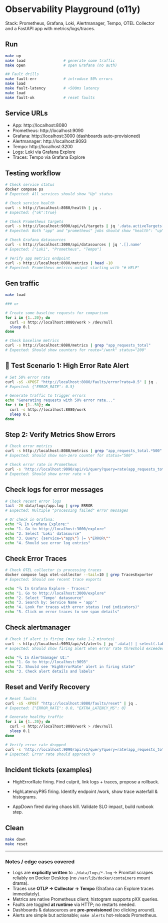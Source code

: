 # Observability Playground (o11y)

Stack: Prometheus, Grafana, Loki, Alertmanager, Tempo, OTEL Collector and a FastAPI app with metrics/logs/traces.

## Run

```bash
make up
make load                 # generate some traffic
make open                 # open Grafana (no auth)

## Fault drills
make fault-err            # introduce 50% errors
make load
make fault-latency        # +500ms latency
make load
make fault-ok             # reset faults
```

## Service URLs

- App: http://localhost:8080
- Prometheus: http://localhost:9090
- Grafana: http://localhost:3000 (dashboards auto-provisioned)
- Alertmanager: http://localhost:9093
- Tempo: http://localhost:3200
- Logs: Loki via Grafana Explore
- Traces: Tempo via Grafana Explore

## Testing workflow

```bash
# Check service status
docker compose ps
# Expected: All services should show "Up" status

# Check service health
curl -s http://localhost:8080/health | jq .
# Expected: {"ok":true}

# Check Prometheus targets
curl -s http://localhost:9090/api/v1/targets | jq '.data.activeTargets[] | {job:.labels.job, health:.health}'
# Expected: Both "app" and "prometheus" jobs should show "health": "up"

# Check Grafana datasources
curl -s http://localhost:3000/api/datasources | jq '.[].name'
# Expected: ["Loki", "Prometheus", "Tempo"]

# Verify app metrics endpoint
curl -s http://localhost:8080/metrics | head -10
# Expected: Prometheus metrics output starting with "# HELP"
```

## Gen traffic

```bash
make load

### or 

# Create some baseline requests for comparison
for i in {1..20}; do 
  curl -s http://localhost:8080/work > /dev/null
  sleep 0.1
done

# Check baseline metrics
curl -s http://localhost:8080/metrics | grep "app_requests_total"
# Expected: Should show counters for route="/work" status="200"
```

## 🚨 Test Scenario 1: High Error Rate Alert

```bash
# Set 50% error rate
curl -sS -XPOST "http://localhost:8080/faults/error?rate=0.5" | jq .
# Expected: {"ERROR_RATE": 0.5}

# Generate traffic to trigger errors
echo "Generating requests with 50% error rate..."
for i in {1..50}; do 
  curl -s http://localhost:8080/work
  sleep 0.1
done
```

## Step 2: Verify Metrics Show Errors

```bash
# Check error metrics
curl -s http://localhost:8080/metrics | grep "app_requests_total.*500"
# Expected: Should show non-zero counter for status="500"

# Check error rate in Prometheus
curl -s 'http://localhost:9090/api/v1/query?query=rate(app_requests_total{status="500"}[1m])' | jq '.data.result[0].value[1]'
# Expected: Should show error rate > 0
```

## Check logs for error messages

```bash
# Check recent error logs
tail -20 data/logs/app.log | grep ERROR
# Expected: Multiple "processing failed" error messages

# Or check in Grafana:
echo "🔍 In Grafana Explore:"
echo "1. Go to http://localhost:3000/explore"
echo "2. Select 'Loki' datasource"
echo "3. Query: {service=\"app\"} |= \"ERROR\""
echo "4. Should see error log entries"
```

## Check Error Traces

```bash
# Check OTEL collector is processing traces
docker compose logs otel-collector --tail=10 | grep TracesExporter
# Expected: Should see recent trace exports

echo "🔍 In Grafana Explore - Traces:"
echo "1. Go to http://localhost:3000/explore"
echo "2. Select 'Tempo' datasource"
echo "3. Search by: Service Name = 'app'"
echo "4. Look for traces with error status (red indicators)"
echo "5. Click on error traces to see span details"
```

## Check alertmanager

```bash
# Check if alert is firing (may take 1-2 minutes)
curl -s http://localhost:9093/api/v1/alerts | jq '.data[] | select(.labels.alertname=="HighErrorRate")'
# Expected: Should show firing alert when error rate threshold exceeded

echo "🔍 In Alertmanager UI:"
echo "1. Go to http://localhost:9093"
echo "2. Should see 'HighErrorRate' alert in firing state"
echo "3. Check alert details and labels"
```

## Reset and Verify Recovery

```bash
# Reset faults
curl -sS -XPOST "http://localhost:8080/faults/reset" | jq .
# Expected: {"ERROR_RATE": 0.0, "EXTRA_LATENCY_MS": 0}

# Generate healthy traffic
for i in {1..20}; do 
  curl -s http://localhost:8080/work > /dev/null
  sleep 0.1
done

# Verify error rate dropped
curl -s 'http://localhost:9090/api/v1/query?query=rate(app_requests_total{status="500"}[1m])' | jq '.'
# Expected: Error rate should approach 0
```

## Incident tickets (examples)

- HighErrorRate firing. Find culprit, link logs + traces, propose a rollback.

- HighLatencyP95 firing. Identify endpoint /work, show trace waterfall & histograms.

- AppDown fired during chaos kill. Validate SLO impact, build runbook step.

## Clean

```bash
make down
make reset
```
---

### Notes / edge cases covered

- Logs are **explicitly written** to `./data/logs/*.log` -> Promtail scrapes reliably on Docker Desktop (no `/var/lib/docker/containers` mount drama).
- Traces use **OTLP → Collector → Tempo** (Grafana can Explore traces immediately).
- Metrics are native Prometheus client; histogram supports pXX queries.
- Faults are toggled **at runtime** via HTTP; no restarts needed.
- Dashboards & datasources are **pre-provisioned** (no clicking around).
- Alerts are simple but actionable; `make alerts` hot-reloads Prometheus.
